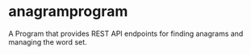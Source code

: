 # anagramprogram
A Program that provides REST API endpoints for finding anagrams and managing the word set.
